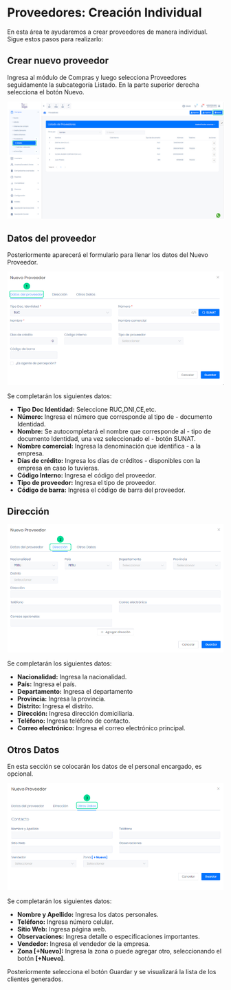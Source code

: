 # Proveedores: Creación Individual

En esta área te ayudaremos a crear proveedores de manera individual. Sigue estos pasos para realizarlo:

## Crear nuevo proveedor

Ingresa al módulo de Compras y luego selecciona Proveedores seguidamente la subcategoría Listado. En la parte superior derecha selecciona el botón Nuevo.

![Alt text](img/listado1.jpg)

## Datos del proveedor

Posteriormente aparecerá el formulario para llenar los datos del Nuevo Proveedor.

![Alt text](img/listado2.jpg)

Se completarán los siguientes datos:

- **Tipo Doc Identidad:** Seleccione RUC,DNI,CE,etc.
- **Número:** Ingresa el número que corresponde al tipo de - documento Identidad.
- **Nombre:** Se autocompletará el nombre que corresponde al - tipo de documento Identidad, una vez seleccionado el - botón SUNAT.
- **Nombre comercial:** Ingresa la denominación que identifica - a la empresa.
- **Días de crédito:** Ingresa los días de créditos - disponibles con la empresa en caso lo tuvieras.
- **Código Interno:** Ingresa el código del proveedor.
- **Tipo de proveedor:** Ingresa el tipo de proveedor.
- **Código de barra:** Ingresa el código de barra del proveedor.

## Dirección

![Alt text](img/listado3.jpg)

Se completarán los siguientes datos:

- **Nacionalidad:** Ingresa la nacionalidad.
- **País:** Ingresa el país.
- **Departamento:** Ingresa el departamento
- **Provincia:** Ingresa la provincia.
- **Distrito:** Ingresa el distrito.
- **Dirección:** Ingresa dirección domiciliaria.
- **Teléfono:** Ingresa teléfono de contacto.
- **Correo electrónico:** Ingresa el correo electrónico principal.

## Otros Datos

En esta sección se colocarán los datos de el personal encargado, es opcional.

![Alt text](img/listado4.jpg)

Se completarán los siguientes datos:

- **Nombre y Apellido:** Ingresa los datos personales.
- **Teléfono:** Ingresa número celular.
- **Sitio Web:** Ingresa página web.
- **Observaciones:** Ingresa detalle o especificaciones importantes.
- **Vendedor:** Ingresa el vendedor de la empresa.
- **Zona [+Nuevo]:** Ingresa la zona o puede agregar otro, seleccionando el botón **[+Nuevo]**.

Posteriormente selecciona el botón Guardar y se visualizará la lista de los clientes generados.
